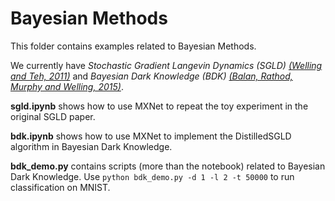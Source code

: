Bayesian Methods
================

This folder contains examples related to Bayesian Methods.

We currently have *Stochastic Gradient Langevin Dynamics (SGLD)* [<cite>(Welling and Teh, 2011)</cite>](http://www.icml-2011.org/papers/398_icmlpaper.pdf)
and *Bayesian Dark Knowledge (BDK)* [<cite>(Balan, Rathod, Murphy and Welling, 2015)</cite>](http://papers.nips.cc/paper/5965-bayesian-dark-knowledge).

**sgld.ipynb** shows how to use MXNet to repeat the toy experiment in the original SGLD paper.

**bdk.ipynb** shows how to use MXNet to implement the DistilledSGLD algorithm in Bayesian Dark Knowledge.

**bdk_demo.py** contains scripts (more than the notebook) related to Bayesian Dark Knowledge. Use `python bdk_demo.py -d 1 -l 2 -t 50000` to run classification on MNIST. 
